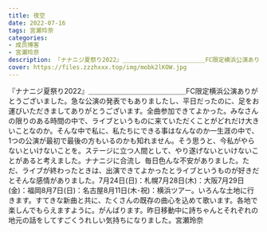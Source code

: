 ```yaml
---
title: 夜空
date: 2022-07-16
tags: 宮瀬玲奈
categories: 
- 成员博客
- 宮瀬玲奈
description: 『ナナニジ夏祭り2022』＿＿＿＿＿＿＿＿＿＿＿＿＿＿FC限定横浜公演ありがとうございました。急な公演の発表でもありましたし、平日だったのに、足をお運びいただきましてありがとうございます。全曲参加でき...
cover: https://files.zzzhxxx.top/img/mobk2lKOW.jpg 
---
```


﻿﻿『ナナニジ夏祭り2022』＿＿＿＿＿＿＿＿＿＿＿＿＿＿FC限定横浜公演ありがとうございました。急な公演の発表でもありましたし、平日だったのに、足をお運びいただきましてありがとうございます。全曲参加できてよかった。みなさんの限りのある時間の中で、ライブというものに来ていただくことがどれだけ大きいことなのか。そんな中で私に、私たちにできる事はなんなのか一生涯の中で、1つの公演が最初で最後の方もいるのかも知れません。そう思うと、今私がやらないといけないことを。ステージに立つ人間として、やり遂げないといけないことがあると考えました。ナナニジに合流し  毎日色んな不安がありました。ただ、ライブが終わったときは、出演できてよかったとライブというものが好きだとそんな感情がありました。7月24日(日)：札幌7月28日(木)：大阪7月29日(金)：福岡8月7日(日)：名古屋8月11日(木･祝)：横浜ツアー。いろんな土地に行きます。すてきな新曲と共に、たくさんの既存の曲心を込めて歌います。各地で楽しんでもらえますように。がんばります。昨日移動中に詩ちゃんとそれぞれの地元の話をしてすごくうれしい気持ちになりました。宮瀬玲奈


